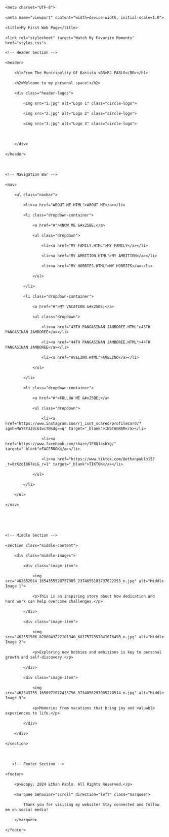 <!DOCTYPE html>

<html lang="en">



<head>

    <meta charset="UTF-8">

    <meta name="viewport" content="width=device-width, initial-scale=1.0">

    <title>My First Web Page</title>

    <link rel="stylesheet" target="Watch My Favorite Moments" href="styles.css">

</head>



<body>

    <!-- Header Section -->

    <header>

        <h1>From The Municipality Of Basista <BR>RJ PABLO</BR></h1>

        <h2>Welcome to my personal space!</h2>

        <div class="header-logos">

            <img src="1.jpg" alt="Logo 1" class="circle-logo">

            <img src="2.jpg" alt="Logo 2" class="circle-logo">

            <img src="3.jpg" alt="Logo 3" class="circle-logo">



        </div>

    </header>



    <!-- Navigation Bar -->

    <nav>

        <ul class="navbar">

            <li><a href="ABOUT ME.HTML">ABOUT ME</a></li>

            <li class="dropdown-container">

                <a href="#">KNOW ME &#x25BE;</a>

                <ul class="dropdown">

                    <li><a href="MY FAMILY.HTML">MY FAMILY</a></li>

                    <li><a href="MY AMBITION.HTML">MY AMBITION</a></li>

                    <li><a href="MY HOBBIES.HTML">MY HOBBIES</a></li>

                </ul>

            </li>

            <li class="dropdown-container">

                <a href="#">MY VACATION &#x25BE;</a>

                <ul class="dropdown">

                    <li><a href="43TH PANGASINAN JAMBOREE.HTML">43TH PANGASINAN JAMBOREE</a></li>

                    <li><a href="44TH PANGASINAN JAMBOREE.HTML">44TH PANGASINAN JAMBOREE</a></li>

                    <li><a href="AVELINO.HTML">AVELINO</a></li>

                </ul>

            </li>

            <li class="dropdown-container">

                <a href="#">FOLLOW ME &#x25BE;</a>

                <ul class="dropdown">

                    <li><a href="https://www.instagram.com/rj_isnt_scared/profilecard/?igsh=MWY4Y3J0cGIwcTNsdg==q" target="_blank">INSTAGRAM</a></li>

                    <li><a href="https://www.facebook.com/share/1F8Q1ashYg/" target="_blank">FACEBOOK</a></li>

                    <li><a href="https://www.tiktok.com/@ethanpablo15?_t=8rXzoI867ei&_r=1" target="_blank">TIKTOK</a></li>

                </ul>

            </li>

        </ul>

    </nav>





    <!-- Middle Section -->

    <section class="middle-content">

        <div class="middle-images">

            <div class="image-item">

                <img src="462652014_1654355528757985_2374655183737622255_n.jpg" alt="Middle Image 1">

                <p>This is an inspiring story about how dedication and hard work can help overcome challenges.</p>

            </div>

            <div class="image-item">

                <img src="462551586_8280043222101340_6817577357041676493_n.jpg" alt="Middle Image 2">

                <p>Exploring new hobbies and ambitions is key to personal growth and self-discovery.</p>

            </div>

            <div class="image-item">

                <img src="462543755_1650971072435756_3734056297085220514_n.jpg" alt="Middle Image 3">

                <p>Memories from vacations that bring joy and valuable experiences to life.</p>

            </div>

        </div>

    </section>



       <!-- Footer Section -->

    <footer>

        <p>&copy; 2024 Ethan Pablo. All Rights Reserved.</p>

        <marquee behavior="scroll" direction="left" class="marquee">

            Thank you for visiting my website! Stay connected and follow me on social media!

        </marquee>

    </footer>

</body>



</html>
